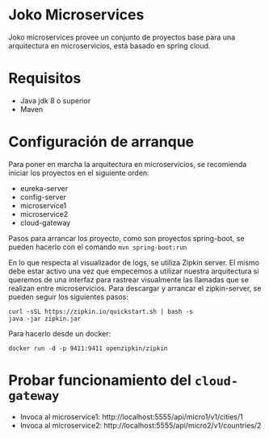 # Joko Microservices
Joko microservices provee un conjunto de proyectos base para una arquitectura en microservicios, 
está basado en spring cloud.

# Requisitos
- Java jdk 8 o superior
- Maven 

# Configuración de arranque 
Para poner en marcha la arquitectura en microservicios, se recomienda iniciar los proyectos en el siguiente orden:
- eureka-server
- config-server
- microservice1
- microservice2
- cloud-gateway

Pasos para arrancar los proyecto, como son proyectos spring-boot, se pueden hacerlo con el comando `mvn spring-boot:run`

En lo que respecta al visualizador de logs, se utiliza Zipkin server. El mismo debe estar activo una vez que empecemos a utilizar nuestra arquitectura si queremos de una interfaz para rastrear visualmente las llamadas que se realizan entre microservicios. 
Para descargar y arrancar el zipkin-server, se pueden seguir los siguientes pasos:
```
curl -sSL https://zipkin.io/quickstart.sh | bash -s
java -jar zipkin.jar
```
Para hacerlo desde un docker:
```
docker run -d -p 9411:9411 openzipkin/zipkin
```

# Probar funcionamiento del `cloud-gateway`

- Invoca al microservice1: http://localhost:5555/api/micro1/v1/cities/1 
- Invoca al microservice2: http://localhost:5555/api/micro2/v1/countries/2


